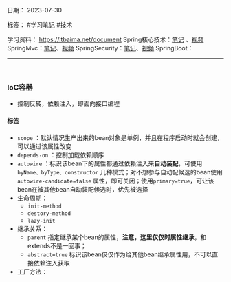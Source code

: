 日期： 2023-07-30

标签： #学习笔记 #技术

学习资料： 
https://itbaima.net/document
Spring核心技术：[笔记](https://sqihr3trvt9.feishu.cn/docx/HcWJd1z5QoJkhIxkZdycUjD9nHf) 、[视频](https://www.bilibili.com/video/BV1Kv4y1x7is/?p=8&spm_id_from=pageDriver&vd_source=26c21cff608e4193bcf69f197e433f67)
SpringMvc：[笔记](https://sqihr3trvt9.feishu.cn/docx/Otkqdyc5koNj6wxrAwKc2vFNnFh)、[视频](https://www.bilibili.com/video/BV1Lh4y1M7kx/?spm_id_from=333.999.0.0)
SpringSecurity：[笔记](https://sqihr3trvt9.feishu.cn/docx/HV79dE5LuoLxOAxCG2pcDu2Mnog)、[视频](https://www.bilibili.com/video/BV1fV411M7aS/?spm_id_from=333.999.0.0)
SpringBoot：

---
<br>

### IoC容器
- 控制反转，依赖注入，即面向接口编程

#### <bean/>标签
- `scope` ：默认情况生产出来的bean对象是单例，并且在程序启动时就会创建，可以通过该属性改变
- `depends-on` ：控制加载依赖顺序
- `autowire` ：标识该bean下的属性都通过依赖注入来**自动装配**，可使用 `byName、byType、constructor` 几种模式；对不想参与自动配候选的bean使用 `autowire-candidate=false` 属性，即可关闭；使用`primary=true`，可让该bean在被其他bean自动装配候选时，优先被选择
- 生命周期：
	- `init-method` 
	- `destory-method` 
	- `lazy-init`
- 继承关系：
	- `parent` 指定继承某个bean的属性，**注意，这里仅仅时属性继承**，和extends不是一回事；
	- `abstract=true` 标识该bean仅仅作为给其他bean继承属性用，不可以直接依赖注入获取
- 工厂方法：